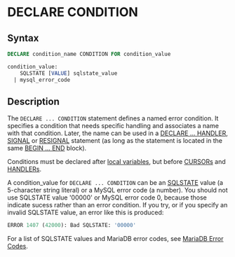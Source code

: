 # DECLARE CONDITION

## Syntax

```sql
DECLARE condition_name CONDITION FOR condition_value

condition_value:
    SQLSTATE [VALUE] sqlstate_value
  | mysql_error_code
```

## Description

The `DECLARE ... CONDITION` statement defines a named error condition.
It specifies a condition that needs specific handling and associates a
name with that condition. Later, the name can be used in a [DECLARE ... HANDLER](/programming-customizing-mariadb/programmatic-compound-statements/declare-handler), [SIGNAL](/programming-customizing-mariadb/programmatic-compound-statements/signal) or [RESIGNAL](/programming-customizing-mariadb/programmatic-compound-statements/resignal) statement (as long as the statement is located in the same [BEGIN ... END](/programming-customizing-mariadb/programmatic-compound-statements/begin-end) block).

Conditions must be declared after [local variables](/programming-customizing-mariadb/programmatic-compound-statements/declare-variable), but before [CURSORs](/kb/en/programmatic-and-compound-statements-cursors/) and [HANDLERs](/programming-customizing-mariadb/programmatic-compound-statements/declare-handler).

A condition_value for `DECLARE ... CONDITION` can be an [SQLSTATE](/programming-customizing-mariadb/programmatic-compound-statements/programmatic-compound-statements-diagnostics/sqlstate) value (a
5-character string literal) or a MySQL error code (a number). You should not
use SQLSTATE value '00000' or MySQL error code 0, because those indicate sucess
rather than an error condition. If you try, or if you specify an invalid SQLSTATE value, an error like this is produced:

```sql
ERROR 1407 (42000): Bad SQLSTATE: '00000'
```

For a list of SQLSTATE values and MariaDB error
codes, see [MariaDB Error Codes](/sql-statements-structure/sql-language-structure/mariadb-error-codes).